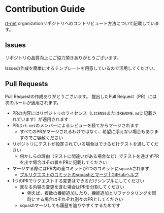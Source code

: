 # Contribution Guide

[rt-net](https://github.com/rt-net) organizationリポジトリへのコントリビュート方法について記載しています。

## Issues

リポジトリの品質向上にご協力頂きありがとうございます。

Issueの作成を簡単にするテンプレートを用意しているので活用してください。

## Pull Requests

Pull Requestの作成ありがとうございます。
提出したPull Request（PR）には次のルールが適用されます。

- PRの内容にはリポジトリのライセンス（`LICENSE`または`README.md`に記載されています）が適用されます
- PRは`rt-net`のメンバーによるレビューを経てからマージされます
    - すべてのPRがマージされるわけではなく、希望に添えない場合もありますのでご容赦ください
- リポジトリにテストが設定されている場合はできるだけテストを通してください
  - 何かしらの理由（テストに間違いがある場合など）でテストを通さずPRを出す場合はその旨をPRに記載してください
- マージする際にはPR内の全コミットが1つのコミットに`squash`されます
  - [プルリクエストのコミットのsquashとマージ | GitHubヘルプ](https://help.github.com/ja/github/collaborating-with-issues-and-pull-requests/about-pull-request-merges#squash-and-merge-your-pull-request-commits)
- 1つのPRでリクエストする変更はできるだけシンプルにしてください
  - 異なる内容の変更を含む場合はPRを分割してください
      - 例えば、複数の機能追加したり、機能追加とリファクタリングを同時にする場合はそれぞれ別々のPRとしてください
  - squashマージしても履歴を辿りやすくするためです
